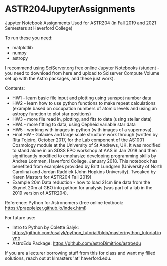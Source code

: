 # ASTR204JupyterAssignments
Jupyter Notebook Assignments Used for ASTR204 (in Fall 2019 and 2021 Semesters at Haverford College)

To run these you need: 
* matplotlib
* numpy
* astropy

I recommend using SciServer.org free online Jupyter Notebooks (student - you need to download from here and upload to Sciserver Compute Volume set up with the Astro packages, and these just work). 

Contents: 
* HW1 - learn basic file input and plotting using sunspot number data
* HW2 - learn how to use python functions to make repeat calculations (example based on occupation numbers of atomic levels and using an astropy function to plot star positions)
* HW3 - more file read in, plotting, and fits to data (using stellar data)
* HW4 - more fitting to data, using Cepheid variable star data
* HW5 - working with images in python (with images of a supernova). 
* Final HW - Galaxies and large scale structure work through (written by Rita Tojeiro, October 2017, for the Lab component of the AS1001 Cosmology module at the University of St Andrews, UK. It was modified to stand alone in an SDSS EPO workshop at AAS in Jan 2018 and then significantly modified to emphasize developing programming skills by Andrea Lommen, Haverford College, January 2018. This notebook has benefited from examples provided by Britt Lundgren (University of North Carolina) and Jordan Raddick (John Hopkins University). Tweaked by Karen Masters for ASTR204 Fall 2019) 
* Example 20m Data reduction - how to load 21cm line data from the Skynet 20m at GBO into python for analysis (was part of a lab in the 2019 version of ASTR204). 


Reference: Python for Astronomers (free online textbook: https://prappleizer.github.io/index.html)

For future use: 
* Intro to Python by Colette Salyk: https://github.com/csalyk/python_tutorial/blob/master/python_tutorial.ipynb
* AstroEdu Package: https://github.com/astroDimitrios/astroedu 

If you are a lecturer borrowing stuff from this for class and want my filled solutions, reach out at 
 klmasters 'at' haverford.edu.